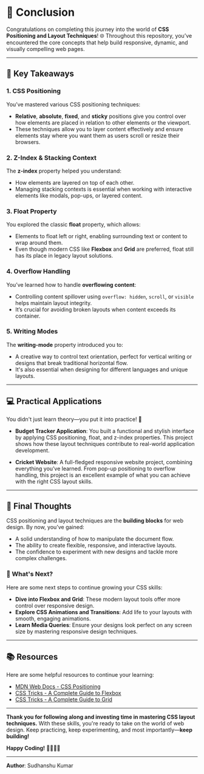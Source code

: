 # 🏁 Conclusion

Congratulations on completing this journey into the world of **CSS Positioning and Layout Techniques**! 🌐 Throughout this repository, you’ve encountered the core concepts that help build responsive, dynamic, and visually compelling web pages.

---

## 🌟 Key Takeaways

### 1. **CSS Positioning**
   You’ve mastered various CSS positioning techniques:
   - **Relative**, **absolute**, **fixed**, and **sticky** positions give you control over how elements are placed in relation to other elements or the viewport.
   - These techniques allow you to layer content effectively and ensure elements stay where you want them as users scroll or resize their browsers.
  
### 2. **Z-Index & Stacking Context**
   The **z-index** property helped you understand:
   - How elements are layered on top of each other.
   - Managing stacking contexts is essential when working with interactive elements like modals, pop-ups, or layered content.

### 3. **Float Property**
   You explored the classic **float** property, which allows:
   - Elements to float left or right, enabling surrounding text or content to wrap around them.
   - Even though modern CSS like **Flexbox** and **Grid** are preferred, float still has its place in legacy layout solutions.

### 4. **Overflow Handling**
   You’ve learned how to handle **overflowing content**:
   - Controlling content spillover using `overflow: hidden`, `scroll`, or `visible` helps maintain layout integrity.
   - It’s crucial for avoiding broken layouts when content exceeds its container.

### 5. **Writing Modes**
   The **writing-mode** property introduced you to:
   - A creative way to control text orientation, perfect for vertical writing or designs that break traditional horizontal flow.
   - It's also essential when designing for different languages and unique layouts.

---

## 💻 Practical Applications

You didn't just learn theory—you put it into practice! 🚀

- **Budget Tracker Application**: You built a functional and stylish interface by applying CSS positioning, float, and z-index properties. This project shows how these layout techniques contribute to real-world application development.
  
- **Cricket Website**: A full-fledged responsive website project, combining everything you’ve learned. From pop-up positioning to overflow handling, this project is an excellent example of what you can achieve with the right CSS layout skills.

---

## 🎯 Final Thoughts

CSS positioning and layout techniques are the **building blocks** for web design. By now, you’ve gained:

- A solid understanding of how to manipulate the document flow.
- The ability to create flexible, responsive, and interactive layouts.
- The confidence to experiment with new designs and tackle more complex challenges.

### 🔮 What's Next?

Here are some next steps to continue growing your CSS skills:

- **Dive into Flexbox and Grid**: These modern layout tools offer more control over responsive design.
- **Explore CSS Animations and Transitions**: Add life to your layouts with smooth, engaging animations.
- **Learn Media Queries**: Ensure your designs look perfect on any screen size by mastering responsive design techniques.

---

## 📚 Resources

Here are some helpful resources to continue your learning:

- [MDN Web Docs - CSS Positioning](https://developer.mozilla.org/en-US/docs/Web/CSS/position)
- [CSS Tricks - A Complete Guide to Flexbox](https://css-tricks.com/snippets/css/a-guide-to-flexbox/)
- [CSS Tricks - A Complete Guide to Grid](https://css-tricks.com/snippets/css/complete-guide-grid/)

---

**Thank you for following along and investing time in mastering CSS layout techniques.** With these skills, you're ready to take on the world of web design. Keep practicing, keep experimenting, and most importantly—**keep building!**

**Happy Coding!** 👨‍💻👩‍💻

---

**Author**: Sudhanshu Kumar
